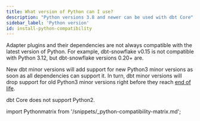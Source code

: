 ```yaml
---
title: What version of Python can I use?
description: "Python versions 3.8 and newer can be used with dbt Core"
sidebar_label: 'Python version'
id: install-python-compatibility
---
```


Adapter plugins and their dependencies are not always compatible with the latest version of Python. For example, dbt-snowflake v0.15 is not compatible with Python 3.12, but dbt-snowflake versions 0.20+ are.

New dbt minor versions will add support for new Python3 minor versions as soon as all dependencies can support it. In turn, dbt minor versions will drop support for old Python3 minor versions right before they reach [end of life](https://endoflife.date/python).

dbt Core does not support Python2.

import Pythonmatrix from '/snippets/_python-compatibility-matrix.md';

<Pythonmatrix/>
